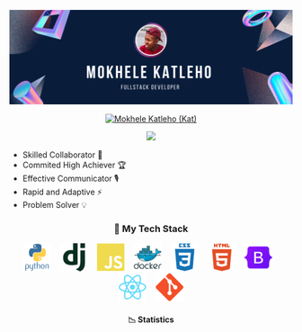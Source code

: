 ![header](Header.png)



<p align="center">
  <a href="https://github.com/DenverCoder1">
    <img src="https://user-images.githubusercontent.com/20955511/199138068-0a7b7b75-a024-4f00-803f-30a19c5d1b2d.png" alt="Mokhele Katleho (Kat)" /></a>
</p>

<p align="center">
  <!-- Typing SVG by DenverCoder1 - https://github.com/DenverCoder1/readme-typing-svg -->
  <a href="https://github.com/DenverCoder1/readme-typing-svg">
    <img src="https://readme-typing-svg.demolab.com/?lines=Full-stack%20developer;Experienced%20UI%2FUX%20Designer;Always%20learning%20new%20things&font=Fira%20Code&center=true&width=440&height=45&color=f75c7e&vCenter=true&pause=1000&size=22" /></a>
</p>


- Skilled Collaborator 🤝
- Commited High Achiever 🏆
- Effective Communicator 🎙
- Rapid and Adaptive ⚡️
- Problem Solver 💡

<div align="center"> <h3> 🔭 My Tech Stack</h3> </div>
<div align="center"> 
<img src="https://github.com/devicons/devicon/blob/master/icons/python/python-original-wordmark.svg" title="Java" alt="Java" width="50" height="50"
/>&nbsp;&nbsp;&nbsp;
<img src="https://github.com/devicons/devicon/blob/master/icons/django/django-plain.svg" title="React" alt="React" width="50" height="50"/>&nbsp;&nbsp;&nbsp;
<img src="https://github.com/devicons/devicon/blob/master/icons/javascript/javascript-plain.svg" title="Material UI" alt="Material UI" width="50" height="50"/>&nbsp;&nbsp;&nbsp;
<img src="https://github.com/devicons/devicon/blob/master/icons/docker/docker-original-wordmark.svg" alt="Flutter" width="50" height="50"/>&nbsp;&nbsp;&nbsp;
<img src="https://github.com/devicons/devicon/blob/master/icons/css3/css3-plain-wordmark.svg" title="CSS3" alt="CSS" width="50" height="50"/>&nbsp;&nbsp;&nbsp;
<img src="https://github.com/devicons/devicon/blob/master/icons/html5/html5-plain-wordmark.svg" title="HTML5" alt="HTML" width="50" height="50"/>&nbsp;&nbsp;&nbsp;
<img src="https://github.com/devicons/devicon/blob/master/icons/bootstrap/bootstrap-original.svg" title="Gatsby" alt="Gatsby" width="50" height="50"/>&nbsp;&nbsp;&nbsp;
 <img src="https://github.com/devicons/devicon/blob/master/icons/react/react-original.svg"
width="50" height="50" />&nbsp;&nbsp;&nbsp;
<img src="https://github.com/devicons/devicon/blob/master/icons/git/git-original.svg" title="Git" **alt="Git" width="50" height="50"/> </div>
<div align="center"> <h4>📉 Statistics </h4> </div>


